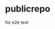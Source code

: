 # publicrepo
for e2e test

























































































































































































